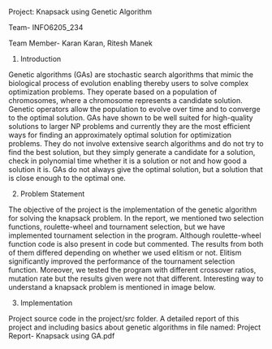 Project: Knapsack using Genetic Algorithm

Team- INFO6205_234

Team Member- Karan Karan, Ritesh Manek

1. Introduction

Genetic algorithms (GAs) are stochastic search algorithms that mimic the biological process of evolution enabling thereby users to solve complex optimization problems. They operate based on a population of chromosomes, where a chromosome represents a candidate solution. Genetic operators allow the population to evolve over time and to converge to the optimal solution.
GAs have shown to be well suited for high-quality solutions to larger NP problems and currently they are the most efficient ways for finding an approximately optimal solution for optimization problems. They do not involve extensive search algorithms and do not try to find the best solution, but they simply generate a candidate for a solution, check in polynomial time whether it is a solution or not and how good a solution it is. GAs do not always give the optimal solution, but a solution that is close enough to the optimal one.
 
 
2. Problem Statement

The objective of the project is the implementation of the genetic algorithm for solving the knapsack problem. In the report, we mentioned two selection functions, roulette-wheel and tournament selection, but we have implemented tournament selection in the program. Although roulette-wheel function code is also present in code but commented. The results from both of them differed depending on whether we used elitism or not. Elitism significantly improved the performance of the tournament selection function. Moreover, we tested the program with different crossover ratios, mutation rate but the results given were not that different. Interesting way to understand a knapsack problem is mentioned in image below.


3. Implementation

Project source code in the project/src folder.
A detailed report of this project and including basics about genetic algorithms in file named: Project Report- Knapsack using GA.pdf
